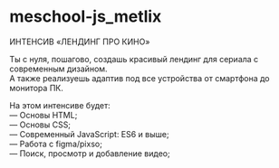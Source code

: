 # meschool-js_metlix
ИНТЕНСИВ «ЛЕНДИНГ ПРО КИНО»

Ты с нуля, пошагово,  создашь красивый лендинг для сериала с современным дизайном.\
А также реализуешь адаптив под все устройства от смартфона до монитора ПК.

На этом интенсиве будет:\
— Основы HTML;\
— Основы CSS;\
— Современный JavaScript: ES6 и выше;\
— Работа с figma/pixso;\
— Поиск, просмотр и добавление видео;
